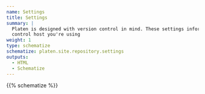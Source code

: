 ```yaml
---
name: Settings
title: Settings
summary: |
  Platen is designed with version control in mind. These settings inform Platen about the version
  control host you're using
weight: 1
type: schematize
schematize: platen.site.repository.settings
outputs:
  - HTML
  - Schematize
---
```


{{% schematize %}}
